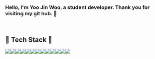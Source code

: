 
### Hello, I'm Yoo Jin Woo, a student developer. Thank you for visiting my git hub. 👋

<!--
**Lay182/Lay182** is a ✨ _special_ ✨ repository because its `README.md` (this file) appears on your GitHub profile.

Here are some ideas to get you started:
https://img.shields.io/badge/Windows-0078D6?style=for-the-badge&logo=windows&logoColor=white
https://img.shields.io/badge/Linux-FCC624?style=for-the-badge&logo=linux&logoColor=black

-🔭 I’m currently working on ...
- 🌱 I’m currently learning ...
- 👯 I’m looking to collaborate on ...
- 🤔 I’m looking for help with ...
- 💬 Ask me about ...
- 📫 How to reach me: ...
- 😄 Pronouns: ...
- ⚡ Fun fact: ...
-->

<div align="left">

<br>

## 🔨 Tech Stack 🔨
<div style="display:flex; flex-direction:row;">
    <img src="https://img.shields.io/badge/c-A8B9CC?style=for-the-badge&logo=c&logoColor=white"> 
    <img src="https://img.shields.io/badge/Java-007396?style=for-the-badge&logo=Java&logoColor=white"> 
    <img src="https://img.shields.io/badge/html5-E34F26?style=flat-square&logo=html5&logoColor=white"> 
    <img src="https://img.shields.io/badge/css-1572B6?style=flat-square&logo=css3&logoColor=white"> 
    <img src="https://img.shields.io/badge/javascript-F7DF1E?style=flat-square&logo=javascript&logoColor=black"> 
    <img src="https://img.shields.io/badge/bootstrap-7952B3?style=flat-square&logo=bootstrap&logoColor=white">
    <img src="https://img.shields.io/badge/EJS-52B0E7?style=social&label=EJS">
    <br/><br/>
    <img src="https://img.shields.io/badge/MongoDB-47A248?style=square-flat-rounded-logo&amp;label=&amp;message=MongoDB&amp;color=#47A248&amp;labelColor=#47A248">
    <img src="https://img.shields.io/badge/Node.js-339933?style=square-flat-rounded
    <img src="https://img.shields.io/badgeexpress-000000?style=for-the-badge&logo=express&logoColor=white">
    <img src="https://img.shields.io/badge/mongoose-880000?style=for-the-badge&logo=mongoose&logoColor=white">
    <img src="https://img.shields.io/badge/bulma-00D1B2?style=for-the-badge&logo=bulma&logoColor=white">
    <img src="https://img.shields.io/badge/npm-CB3837?style=for-the-badge&logo=npm&logoColor=white">
     <img src="https://img.shields.io/badge/npm-CB3837?style=for-the-badge&logo=react&logoColor=white">


</div>
</div>
